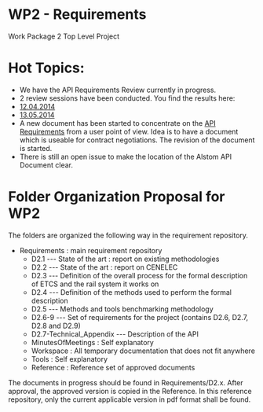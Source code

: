 WP2 - Requirements
==================
Work Package 2 Top Level Project

Hot Topics:
===========
* We have the API Requirements Review currently in progress.  
* 2 review sessions have been conducted. You find the results here:
 * [12.04.2014](https://github.com/openETCS/requirements/tree/master/D2.7-Technical_Appendix/2014-04-12-Munich-Meeting)
 * [13.05.2014](https://github.com/openETCS/requirements/tree/master/D2.7-Technical_Appendix/2014-05-13-Munich-Meeting)
* A new document has been started to concentrate on the [API Requirements](https://github.com/openETCS/requirements/blob/master/D2.7-Technical_Appendix/2014-05-13-Munich-Meeting/Bullit%20point%20openETCS%20requirements_20140511.pdf) from a user point of view. Idea is to have a document which is useable for contract negotiations.
 The revision of the document is started.
* There is still an open issue to make the location of the Alstom API Document clear.

Folder Organization Proposal for WP2
====================================
The folders are organized the following way in the requirement repository.

* Requirements : main requirement repository
    * D2.1 --- State of the art : report on existing methodologies 
    * D2.2 --- State of the art : report on CENELEC 
    * D2.3 --- Definition of the overall process for the formal description of ETCS and the rail system it works on
    * D2.4 --- Definition of the methods used to perform the formal description
    * D2.5 --- Methods and tools benchmarking methodology
    * D2.6-9 --- Set of requirements for the project (contains D2.6, D2.7, D2.8 and D2.9)
    * D2.7-Technical_Appendix --- Description of the API
    * MinutesOfMeetings : Self explanatory
    * Workspace : All temporary documentation that does not fit anywhere
    * Tools : Self explanatory
    * Reference : Reference set of approved documents


The documents in progress should be found in Requirements/D2.x. After approval, the approved version is copied in the
Reference. In this reference repository, only the current applicable version in pdf format shall be found.

